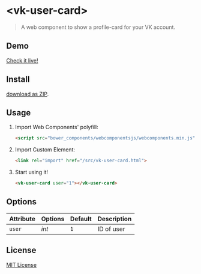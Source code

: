# &lt;vk-user-card&gt;

> A web component to show a profile-card for your VK account.

## Demo

[Check it live!](http://zmoki.github.io/vk-user-card)

## Install

[download as ZIP](https://github.com/zmoki/vk-user-card/archive/master.zip).

## Usage

1. Import Web Components' polyfill:

    ```html
    <script src="bower_components/webcomponentsjs/webcomponents.min.js"></script>
    ```

2. Import Custom Element:

    ```html
    <link rel="import" href="/src/vk-user-card.html">
    ```

3. Start using it!

    ```html
    <vk-user-card user="1"></vk-user-card>
    ```

## Options

Attribute     | Options     | Default      | Description
---           | ---         | ---          | ---
`user`         | *int*    | `1`        | ID of user

## License

[MIT License](http://opensource.org/licenses/MIT)
